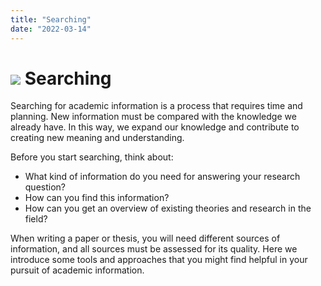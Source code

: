 ```yaml
---
title: "Searching"
date: "2022-03-14"
---
```


# ![](/images/illustrasjoner_sok_500x450.png) Searching

Searching for academic information is a process that requires time and planning. New information must be compared with the knowledge we already have. In this way, we expand our knowledge and contribute to creating new meaning and understanding.

Before you start searching, think about:

- What kind of information do you need for answering your research question?
- How can you find this information?
- How can you get an overview of existing theories and research in the field?

When writing a paper or thesis, you will need different sources of information, and all sources must be assessed for its quality. Here we introduce some tools and approaches that you might find helpful in your pursuit of academic information.

